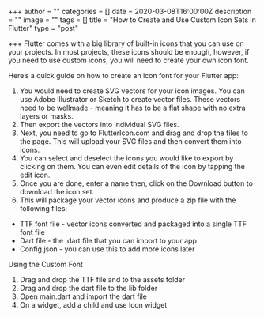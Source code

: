 +++
author = ""
categories = []
date = 2020-03-08T16:00:00Z
description = ""
image = ""
tags = []
title = "How to Create and Use Custom Icon Sets in Flutter"
type = "post"

+++
Flutter comes with a big library of built-in icons that you can use on your projects. In most projects, these icons should be enough, however, if you need to use custom icons, you will need to create your own icon font. 

Here’s a quick guide on how to create an icon font for your Flutter app:

1. You would need to create SVG vectors for your icon images. You can use Adobe Illustrator or Sketch to create vector files. These vectors need to be wellmade - meaning it has to be a flat shape with no extra layers or masks.
2. Then export the vectors into individual SVG files.
3. Next, you need to go to FlutterIcon.com and drag and drop the files to the page. This will upload your SVG files and then convert them into icons.
4. You can select and deselect the icons you would like to export by clicking on them. You can even edit details of the icon by tapping the edit icon.
5. Once you are done, enter a name then, click on the Download button to download the icon set.
6. This will package your vector icons and produce a zip file with the following files:

* TTF font file - vector icons converted and packaged into a single TTF font file
* Dart file - the .dart file that you can import to your app
* Config.json - you can use this to add more icons later

Using the Custom Font

1. Drag and drop the TTF file and to the assets folder
2. Drag and drop the dart file to the lib folder
3. Open main.dart and import the dart file
4. On a widget, add a child and use Icon widget